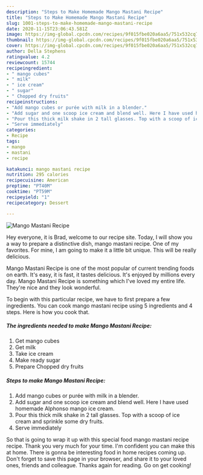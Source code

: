 ```yaml
---
description: "Steps to Make Homemade Mango Mastani Recipe"
title: "Steps to Make Homemade Mango Mastani Recipe"
slug: 1001-steps-to-make-homemade-mango-mastani-recipe
date: 2020-11-15T23:06:43.581Z
image: https://img-global.cpcdn.com/recipes/9f015fbe020a6aa5/751x532cq70/mango-mastani-recipe-recipe-main-photo.jpg
thumbnail: https://img-global.cpcdn.com/recipes/9f015fbe020a6aa5/751x532cq70/mango-mastani-recipe-recipe-main-photo.jpg
cover: https://img-global.cpcdn.com/recipes/9f015fbe020a6aa5/751x532cq70/mango-mastani-recipe-recipe-main-photo.jpg
author: Della Stephens
ratingvalue: 4.2
reviewcount: 15744
recipeingredient:
- " mango cubes"
- " milk"
- " ice cream"
- " sugar"
- " Chopped dry fruits"
recipeinstructions:
- "Add mango cubes or purée with milk in a blender."
- "Add sugar and one scoop ice cream and blend well. Here I have used homemade Alphonso mango ice cream."
- "Pour this thick milk shake in 2 tall glasses. Top with a scoop of ice cream and sprinkle some dry fruits."
- "Serve immediately"
categories:
- Recipe
tags:
- mango
- mastani
- recipe

katakunci: mango mastani recipe 
nutrition: 295 calories
recipecuisine: American
preptime: "PT40M"
cooktime: "PT59M"
recipeyield: "1"
recipecategory: Dessert

---
```



![Mango Mastani Recipe](https://img-global.cpcdn.com/recipes/9f015fbe020a6aa5/751x532cq70/mango-mastani-recipe-recipe-main-photo.jpg)

Hey everyone, it is Brad, welcome to our recipe site. Today, I will show you a way to prepare a distinctive dish, mango mastani recipe. One of my favorites. For mine, I am going to make it a little bit unique. This will be really delicious.

Mango Mastani Recipe is one of the most popular of current trending foods on earth. It's easy, it is fast, it tastes delicious. It's enjoyed by millions every day. Mango Mastani Recipe is something which I've loved my entire life. They're nice and they look wonderful.




To begin with this particular recipe, we have to first prepare a few ingredients. You can cook mango mastani recipe using 5 ingredients and 4 steps. Here is how you cook that.

<!--inarticleads1-->

##### The ingredients needed to make Mango Mastani Recipe:

1. Get  mango cubes
1. Get  milk
1. Take  ice cream
1. Make ready  sugar
1. Prepare  Chopped dry fruits




<!--inarticleads2-->

##### Steps to make Mango Mastani Recipe:

1. Add mango cubes or purée with milk in a blender.
1. Add sugar and one scoop ice cream and blend well. Here I have used homemade Alphonso mango ice cream.
1. Pour this thick milk shake in 2 tall glasses. Top with a scoop of ice cream and sprinkle some dry fruits.
1. Serve immediately




So that is going to wrap it up with this special food mango mastani recipe recipe. Thank you very much for your time. I'm confident you can make this at home. There is gonna be interesting food in home recipes coming up. Don't forget to save this page in your browser, and share it to your loved ones, friends and colleague. Thanks again for reading. Go on get cooking!
